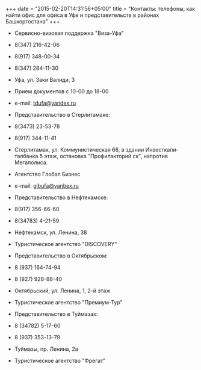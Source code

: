 +++
date = "2015-02-20T14:31:56+05:00"
title = "Контакты: телефоны, как найти офис для офиса в Уфе и представительств в районах Башкортостана"
+++

* Сервисно-визовая поддержка "Виза-Уфа"
* 8(347) 216-42-06
* 8(917) 348-00-34
* 8(347) 284-11-30
* Уфа, ул. Заки Валиди, 3
* Прием документов с 10-00 до 18-00
* e-mail: tdufa@yandex.ru


* Представительство в Стерлитамаке:

* 8(3473) 23-53-78
* 8(917) 344-11-41
* Стерлитамак, ул. Коммунисти­ческая 66, в здании Инвесткапи­талбанка 5 этаж, остановка "Профилакто­рий ск", напротив Мегаполиса.
* Агентство Глобал Бизнес
* e-mail: glbufa@yanbex.ru


* Представительство в Нефтекамске:
* 8(917) 356-66-60
* 8(34783) 4-21-59
* Нефтекамск, ул. Ленина, 38
* Туристическое агентство "DISCOVERY"
 

 

* Представительство в Октябрьском:
* 8 (937) 164-74-94
* 8 (927) 928-88-40
* Октябрьский, ул. Ленина, 1, 2-й этаж
* Туристическое агентство "Премиум-Тур"
 

* Представительство в Туймазах:
* 8 (34782) 5-17-60
* 8 (937) 353-13-79
* Туймазы, пр. Ленина, 2а
* Туристическое агентство "Фрегат"
